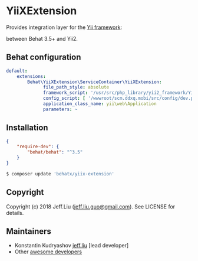 YiiXExtension
============

Provides integration layer for the [Yii framework](http://www.yiiframework.com/):

between Behat 3.5+ and Yii2.

Behat configuration
-------------------

```yml
default:
    extensions:
        Behat\YiiXExtension\ServiceContainer\YiiXExtension:
              file_path_style: absolute
              framework_script: '/usr/src/php_library/yii2_framework/Yii.php'
              config_script: [ '/wwwroot/scm.ddxq.mobi/src/config/dev.php','/wwwroot/scm.ddxq.mobi/src/config/base_admin.php']
              application_class_name: yii\web\Application
              parameters: ~
```

Installation
------------

```json
{
    "require-dev": {
        "behat/behat": "^3.5"
    }
}

```

```bash
$ composer update 'behatx/yiix-extension'
```

Copyright
---------

Copyright (c) 2018 Jeff.Liu (jeff.liu.guo@gmail.com). See LICENSE for details.

Maintainers
-----------

* Konstantin Kudryashov [jeff.liu](http://github.com/ainiaa) [lead developer]
* Other [awesome developers](https://github.com/ainiaa/behat_yii2_extension.git)
